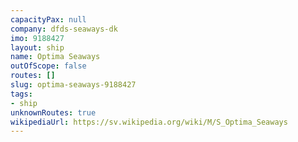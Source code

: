 ```yaml
---
capacityPax: null
company: dfds-seaways-dk
imo: 9188427
layout: ship
name: Optima Seaways
outOfScope: false
routes: []
slug: optima-seaways-9188427
tags:
- ship
unknownRoutes: true
wikipediaUrl: https://sv.wikipedia.org/wiki/M/S_Optima_Seaways
---
```

